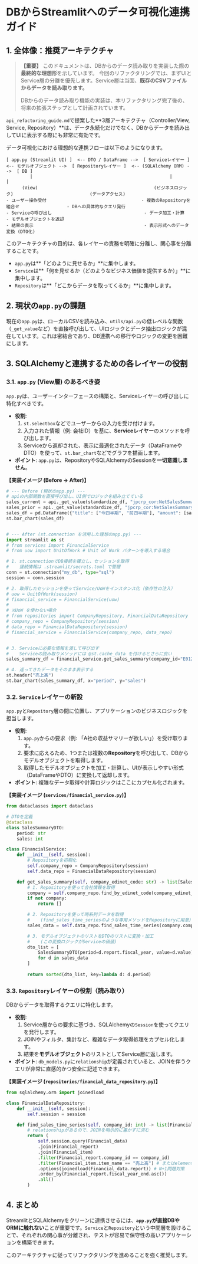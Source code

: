 # DBからStreamlitへのデータ可視化連携ガイド

## 1. 全体像：推奨アーキテクチャ

> **【重要】**
> このドキュメントは、DBからのデータ読み取りを実装した際の**最終的な理想形**を示しています。
> 今回のリファクタリングでは、まずUIとService層の分離を優先します。Service層は当面、**既存のCSVファイルからデータを読み取ります。**
>
> DBからのデータ読み取り機能の実装は、本リファクタリング完了後の、将来の拡張ステップとして計画されています。



`api_refactoring_guide.md`で提案した**3層アーキテクチャ（Controller/View, Service, Repository）**は、データ永続化だけでなく、DBからデータを読み出してUIに表示する際にも非常に有効です。

データ可視化における理想的な連携フローは以下のようになります。

```
[ app.py (Streamlit UI) ]  <-- DTO / DataFrame -->  [ Serviceレイヤー ]  <-- モデルオブジェクト -->  [ Repositoryレイヤー ]  <-- (SQLAlchemy ORM) -->  [ DB ]
         |                                                    |                                        |
      (View)                                            (ビジネスロジック)                             (データアクセス)
- ユーザー操作受付                                    - 複数のRepositoryを組合せ                  - DBへの具体的なクエリ発行
- Serviceの呼び出し                                   - データ加工・計算                          - モデルオブジェクトを返却
- 結果の表示                                          - 表示形式へのデータ変換 (DTO化)
```

このアーキテクチャの目的は、各レイヤーの責務を明確に分離し、関心事を分離することです。
- `app.py`は**「どのように見せるか」**に集中します。
- `Service`は**「何を見せるか（どのようなビジネス価値を提供するか）」**に集中します。
- `Repository`は**「どこからデータを取ってくるか」**に集中します。

## 2. 現状の`app.py`の課題

現在の`app.py`は、ローカルCSVを読み込み、`utils/api.py`の低レベルな関数（`_get_value`など）を直接呼び出して、UIロジックとデータ抽出ロジックが混在しています。これは密結合であり、DB連携への移行やロジックの変更を困難にします。

## 3. SQLAlchemyと連携するための各レイヤーの役割

### 3.1. `app.py` (View層) のあるべき姿

`app.py`は、ユーザーインターフェースの構築と、Serviceレイヤーの呼び出しに特化すべきです。

- **役割**:
    1.  `st.selectbox`などでユーザーからの入力を受け付けます。
    2.  入力された情報（例: 会社ID）を基に、**Serviceレイヤー**のメソッドを呼び出します。
    3.  Serviceから返却された、表示に最適化されたデータ（DataFrameやDTO）を使って、`st.bar_chart`などでグラフを描画します。
- **ポイント**: `app.py`は、RepositoryやSQLAlchemyのSessionを**一切意識しません**。

**【実装イメージ (Before -> After)】**
```python
# --- Before (現状のapp.py) ---
# apiの内部関数を直接呼び出し、UI側でロジックを組み立てている
sales_current = api._get_value(standardize_df, "jpcrp_cor:NetSalesSummaryOfBusinessResults", "CurrentYTDDuration")
sales_prior = api._get_value(standardize_df, "jpcrp_cor:NetSalesSummaryOfBusinessResults", "Prior1YTDDuration")
sales_df = pd.DataFrame({"title": ["今四半期", "前四半期"], "amount": [sales_current, sales_prior]})
st.bar_chart(sales_df)


# --- After (st.connection を活用した理想のapp.py) ---
import streamlit as st
# from services import FinancialService
# from uow import UnitOfWork # Unit of Work パターンを導入する場合

# 1. st.connectionでDB接続を確立し、セッションを取得
#    接続情報は .streamlit/secrets.toml で管理
conn = st.connection("my_db", type="sql")
session = conn.session

# 2. 取得したセッションを使ってService/UoWをインスタンス化（依存性の注入）
# uow = UnitOfWork(session)
# financial_service = FinancialService(uow)
#
# ※UoW を使わない場合
# from repositories import CompanyRepository, FinancialDataRepository
# company_repo = CompanyRepository(session)
# data_repo = FinancialDataRepository(session)
# financial_service = FinancialService(company_repo, data_repo)


# 3. Serviceに必要な情報を渡して呼び出す
#    Serviceの読み取りメソッドには @st.cache_data を付けるとさらに良い
sales_summary_df = financial_service.get_sales_summary(company_id="E01234")

# 4. 返ってきたデータをそのまま表示する
st.header("売上高")
st.bar_chart(sales_summary_df, x="period", y="sales")
```

### 3.2. `Service`レイヤーの新設

`app.py`と`Repository`層の間に位置し、アプリケーションのビジネスロジックを担当します。

- **役割**:
    1.  `app.py`からの要求（例: 「A社の収益サマリーが欲しい」）を受け取ります。
    2.  要求に応えるため、1つまたは複数の**Repository**を呼び出して、DBからモデルオブジェクトを取得します。
    3.  取得したモデルオブジェクトを加工・計算し、UIが表示しやすい形式（DataFrameやDTO）に変換して返却します。
- **ポイント**: 複雑なデータ取得や計算ロジックはここにカプセル化されます。

**【実装イメージ (`services/financial_service.py`)】**
```python
from dataclasses import dataclass

# DTOを定義
@dataclass
class SalesSummaryDTO:
    period: str
    sales: int

class FinancialService:
    def __init__(self, session):
        # Repositoryを初期化
        self.company_repo = CompanyRepository(session)
        self.data_repo = FinancialDataRepository(session)

    def get_sales_summary(self, company_edinet_code: str) -> list[SalesSummaryDTO]:
        # 1. Repositoryを使って会社情報を取得
        company = self.company_repo.find_by_edinet_code(company_edinet_code)
        if not company:
            return []

        # 2. Repositoryを使って時系列データを取得
        #    (find_sales_time_seriesのような専用メソッドをRepositoryに用意)
        sales_data = self.data_repo.find_sales_time_series(company.company_id)

        # 3. モデルオブジェクトのリストをDTOのリストに変換・加工
        #    (この変換ロジックがServiceの価値)
        dto_list = [
            SalesSummaryDTO(period=d.report.fiscal_year, value=d.value)
            for d in sales_data
        ]
        
        return sorted(dto_list, key=lambda d: d.period)
```

### 3.3. `Repository`レイヤーの役割（読み取り）

DBからデータを取得するクエリに特化します。

- **役割**:
    1.  Service層からの要求に基づき、SQLAlchemyの`Session`を使ってクエリを発行します。
    2.  JOINやフィルタ、集計など、複雑なデータ取得処理をカプセル化します。
    3.  結果を**モデルオブジェクト**のリストとしてService層に返します。
- **ポイント**: `db_models.py`に`relationship`が定義されていると、JOINを伴うクエリが非常に直感的かつ安全に記述できます。

**【実装イメージ (`repositories/financial_data_repository.py`)】**
```python
from sqlalchemy.orm import joinedload

class FinancialDataRepository:
    def __init__(self, session):
        self.session = session

    def find_sales_time_series(self, company_id: int) -> list[Financial_data]:
        # relationshipがあるので、JOINを明示的に書かずに済む
        return (
            self.session.query(Financial_data)
            .join(Financial_report)
            .join(Financial_item)
            .filter(Financial_report.company_id == company_id)
            .filter(Financial_item.item_name == "売上高") # またはelement_idで指定
            .options(joinedload(Financial_data.report)) # N+1問題対策
            .order_by(Financial_report.fiscal_year_end.asc())
            .all()
        )
```

## 4. まとめ

StreamlitとSQLAlchemyをクリーンに連携させるには、**`app.py`が直接DBやORMに触れない**ことが重要です。`Service`と`Repository`という中間層を設けることで、それぞれの関心事が分離され、テストが容易で保守性の高いアプリケーションを構築できます。

このアーキテクチャに従ってリファクタリングを進めることを強く推奨します。
